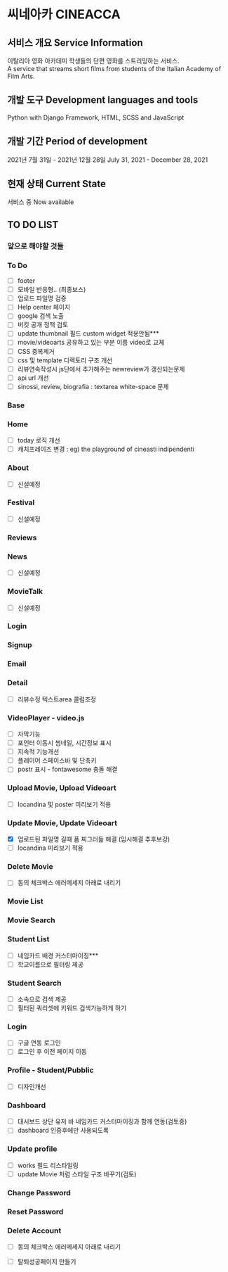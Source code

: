 # 씨네아카 CINEACCA 


## 서비스 개요 Service Information

이탈리아 영화 아카데미 학생들의 단편 영화를 스트리밍하는 서비스.  
A service that streams short films from students of the Italian Academy of Film Arts.

## 개발 도구 Development languages and tools

Python with Django Framework, HTML, SCSS and JavaScript

## 개발 기간 Period of development

2021년 7월 31일 - 2021년 12월 28일
July 31, 2021 - December 28, 2021


## 현재 상태 Current State

서비스 중
Now available


## TO DO LIST 

### 앞으로 해야할 것들


### To Do

- [ ] footer
- [ ] 모바일 반응형.. (최종보스)
- [ ] 업로드 파일명 검증
- [ ] Help center 페이지
- [ ] google 검색 노출
- [ ] 버킷 공개 정책 검토
- [ ] update thumbnail 필드 custom widget 적용안됨***
- [ ] movie/videoarts 공유하고 있는 부분 이름 video로 교체
- [ ] CSS 중복제거
- [ ] css 및 template 디렉토리 구조 개선
- [ ] 리뷰연속작성시 js단에서 추가해주는 newreview가 갱신되는문제
- [ ] api url 개선
- [ ] sinossi, review, biografia : textarea white-space 문제
  
### Base
  
### Home

- [ ] today 로직 개선
- [ ] 캐치프레이즈 변경 : eg) the playground of cineasti indipendenti

### About

- [ ] 신설예정
  
### Festival
- [ ] 신설예정

### Reviews

### News

- [ ] 신설예정

### MovieTalk

- [ ] 신설예정

### Login

### Signup

### Email 

### Detail

- [ ] 리뷰수정 텍스트area 콜럼조정

### VideoPlayer - video.js

- [ ] 자막기능
- [ ] 포인터 이동시 썸네일, 시간정보 표시
- [ ] 지속적 기능개선
- [ ] 플레이어 스페이스바 및 단축키
- [ ] postr 표시 - fontawesome 충돌 해결

### Upload Movie, Upload Videoart
   
- [ ] locandina 및 poster 미리보기 적용

### Update Movie, Update Videoart

- [x] 업로드된 파일명 길때 폼 찌그러듦 해결 (임시해결 추후보강)
- [ ] locandina 미리보기 적용

### Delete Movie

-[ ] 동의 체크박스 에러메세지 아래로 내리기

### Movie List

### Movie Search

### Student List

- [ ] 네임카드 배경 커스터마이징***
- [ ] 학교이름으로 필터링 제공

### Student Search

- [ ] 소속으로 검색 제공
- [ ] 필터된 쿼리셋에 키워드 검색가능하게 하기

### Login
  
- [ ] 구글 연동 로그인
- [ ] 로그인 후 이전 페이지 이동

### Profile - Student/Pubblic

- [ ] 디자인개선

### Dashboard

- [ ] 대시보드 상단 유저 바 네임카드 커스터마이징과 함께 연동(검토중)
- [ ] dashboard 인증후에만 사용되도록

### Update profile

- [ ] works 필드 리스타일링
- [ ] update Movie 처럼 스타일 구조 바꾸기(검토)

### Change Password

### Reset Password

###  Delete Account

-[ ] 동의 체크박스 에러메세지 아래로 내리기
-[ ] 탈퇴성공페이지 만들기

